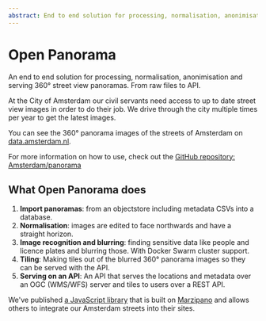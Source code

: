 ```yaml
---
abstract: End to end solution for processing, normalisation, anonimisation and serving 360° street view panoramas
---
```


# Open Panorama

An end to end solution for processing, normalisation, anonimisation and serving 360° street view panoramas. From raw files to API.

At the City of Amsterdam our civil servants need access to up to date street view images in order to do their job. We drive through the city multiple times per year to get the latest images.

You can see the 360° panorama images of the streets of Amsterdam on [data.amsterdam.nl](https://data.amsterdam.nl/#?mpb=topografie&mpz=11&mpo=pano::T&mpv=52.3714749:4.898476&sbf=Cu&sbh=5E&sbi=TMX7316010203-000222_pano_0000_000282&sbl=ZRJhS:3JV8j&sbp=c).

For more information on how to use, check out the [GitHub repository: Amsterdam/panorama](https://github.com/Amsterdam/panorama)

## What Open Panorama does

1. **Import panoramas**: from an objectstore including metadata CSVs into a database.
2. **Normalisation**: images are edited to face northwards and have a straight horizon.
3. **Image recognition and blurring**: finding sensitive data like people and licence plates and blurring those. With Docker Swarm cluster support.
4. **Tiling**: Making tiles out of the blurred 360° panorama images so they can be served with the API.
5. **Serving on an API**: An API that serves the locations and metadata over an OGC (WMS/WFS) server and tiles to users over a REST API.

We've published [a JavaScript library](panoviewer.md) that is built on [Marzipano](http://www.marzipano.net/) and allows others to integrate our Amsterdam streets into their sites.
